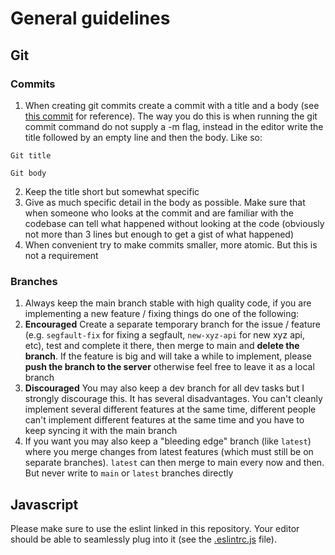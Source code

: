 # General guidelines
## Git
### Commits
1. When creating git commits create a commit with a title and a body (see [this commit](https://github.com/smarterpsoft/sapxt-server/commit/dca7e31c508f89fa015c41cef75972c54ac5b9f6) for reference). The way you do this is when running the git commit command do not supply a -m flag, instead in the editor write the title followed by an empty line and then the body. Like so:

```
Git title

Git body
```

2. Keep the title short but somewhat specific
3. Give as much specific detail in the body as possible. Make sure that when someone who looks at the commit and are familiar with the codebase can tell what happened without looking at the code (obviously not more than 3 lines but enough to get a gist of what happened)
4. When convenient try to make commits smaller, more atomic. But this is not a requirement

### Branches
1. Always keep the main branch stable with high quality code, if you are implementing a new feature / fixing things do one of the following:
2. **Encouraged** Create a separate temporary branch for the issue / feature (e.g. `segfault-fix` for fixing a segfault, `new-xyz-api` for new xyz api, etc), test and complete it there, then merge to main and **delete the branch**. If the feature is big and will take a while to implement, please **push the branch to the server** otherwise feel free to leave it as a local branch
3. **Discouraged** You may also keep a dev branch for all dev tasks but I strongly discourage this. It has several disadvantages. You can't cleanly implement several different features at the same time, different people can't implement different features at the same time and you have to keep syncing it with the main branch
4. If you want you may also keep a "bleeding edge" branch (like `latest`) where you merge changes from latest features (which must still be on separate branches). `latest` can then merge to main every now and then. But never write to `main` or `latest` branches directly

## Javascript
Please make sure to use the eslint linked in this repository. Your editor should be able to seamlessly plug into it (see the [.eslintrc.js](.eslintrc.js) file).
